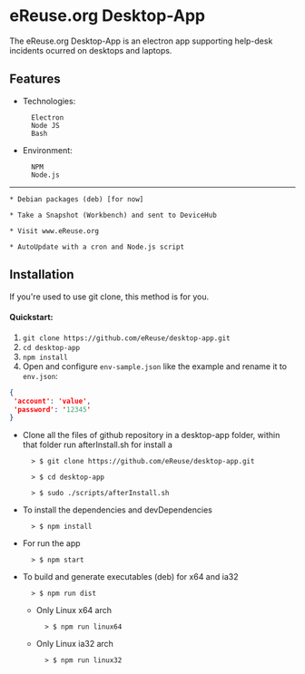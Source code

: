 # eReuse.org Desktop-App

The eReuse.org Desktop-App is an electron app supporting help-desk incidents ocurred on desktops and laptops.


## Features


+ Technologies:

        Electron
        Node JS
        Bash

+ Environment:

        NPM
        Node.js

-----------------------------------------------------

    * Debian packages (deb) [for now]

    * Take a Snapshot (Workbench) and sent to DeviceHub

    * Visit www.eReuse.org

    * AutoUpdate with a cron and Node.js script


## Installation

If you're used to use git clone,
this method is for you.

#### Quickstart:

1. `git clone https://github.com/eReuse/desktop-app.git`
2. `cd desktop-app`
3. `npm install`
4. Open and configure `env-sample.json` like the example and rename it to `env.json`:

```json
{
 'account': 'value',
 'password': '12345'
}
```


+ Clone all the files of github repository in a desktop-app folder,
  within that folder run afterInstall.sh for install a

        > $ git clone https://github.com/eReuse/desktop-app.git

        > $ cd desktop-app

        > $ sudo ./scripts/afterInstall.sh

* To install the dependencies and devDependencies

        > $ npm install

* For run the app

        > $ npm start

* To build and generate executables (deb) for x64 and ia32

        > $ npm run dist

    - Only Linux x64 arch

            > $ npm run linux64

    - Only Linux ia32 arch

            > $ npm run linux32

###